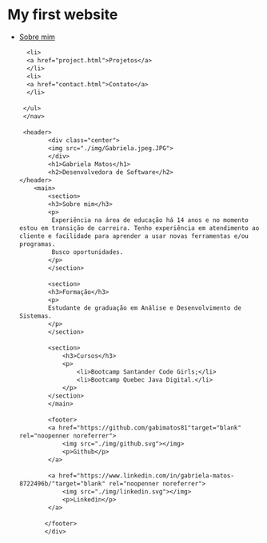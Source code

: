 # My first website
<!DOCTYPE html>
<html lang="en">
<head>
    <meta charset="UTF-8">
    <meta http-equiv="X-UA-Compatible" content="IE=edge">
    <meta name="viewport" content="width=device-width, initial-scale=1.0">
    <title>Gabriela Matos</title>
    <link rel="stylesheet" href="index.css">
</head>

<body>
<div class="container">
<nav>
   <ul>
      <li>
      <a href="index.html">Sobre mim</a>
      </li>

      <li>
      <a href="project.html">Projetos</a>
      </li>
      <li>
      <a href="contact.html">Contato</a>
      </li>

     </ul>
     </nav>

     <header>
            <div class="center">
            <img src="./img/Gabriela.jpeg.JPG">
            </div>
            <h1>Gabriela Matos</h1>
            <h2>Desenvolvedora de Software</h2>
    </header>
        <main>
            <section>
            <h3>Sobre mim</h3>
            <p>
             Experiência na área de educação há 14 anos e no momento estou em transição de carreira. Tenho experiência em atendimento ao cliente e facilidade para aprender a usar novas ferramentas e/ou programas. 
             Busco oportunidades.
            </p>
            </section>
    
            <section>
            <h3>Formação</h3>
            <p>
            Estudante de graduação em Análise e Desenvolvimento de Sistemas.
            </p>
            </section>
    
            <section>
                <h3>Cursos</h3>
                <p>
                    <li>Bootcamp Santander Code Girls;</li>
                    <li>Bootcamp Quebec Java Digital.</li>
                </p>
            </section>
            </main>

            <footer>
            <a href="https://github.com/gabimatos81"target="blank" rel="noopenner noreferrer">
                <img src="./img/github.svg"></img>
                <p>Github</p>
            </a>
    
            <a href="https://www.linkedin.com/in/gabriela-matos-8722496b/"target="blank" rel="noopenner noreferrer">
                <img src="./img/linkedin.svg"></img>
                <p>Linkedin</p>
            </a>
             
           </footer>
           </div>
    
    
</body>
</html>

